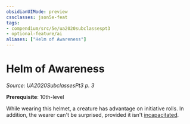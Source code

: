 ```yaml
---
obsidianUIMode: preview
cssclasses: json5e-feat
tags:
- compendium/src/5e/ua2020subclassespt3
- optional-feature/ai
aliases: ["Helm of Awareness"]
---
```

# Helm of Awareness
*Source: UA2020SubclassesPt3 p. 3*  

**Prerequisite**: 10th-level

While wearing this helmet, a creature has advantage on initiative rolls. In addition, the wearer can't be surprised, provided it isn't [incapacitated](/Systems/5e/rules/conditions.md#incapacitated).
